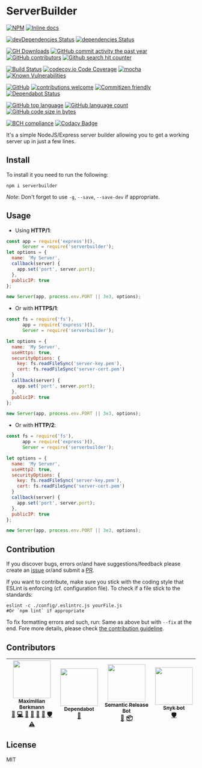 # ServerBuilder
[![NPM](https://nodei.co/npm/serverbuilder.png)](https://nodei.co/npm/serverbuilder/)
[![Inline docs](http://inch-ci.org/github/Berkmann18/ServerBuilder.svg?branch=master)](http://inch-ci.org/github/Berkmann18/ServerBuilder)
<!-- [![NSP Status](https://nodesecurity.io/orgs/berkmann18/projects/ea369eec-8c46-4ad6-903c-739aa66d006a/badge)](https://nodesecurity.io/orgs/berkmann18/projects/ea369eec-8c46-4ad6-903c-739aa66d006a) -->

[![devDependencies Status](https://david-dm.org/Berkmann18/ServerBuilder/dev-status.svg)](https://david-dm.org/Berkmann18/ServerBuilder?type=dev)
[![dependencies Status](https://david-dm.org/Berkmann18/ServerBuilder/status.svg)](https://david-dm.org/Berkmann18/ServerBuilder)

[![GH Downloads](https://img.shields.io/github/downloads/Berkmann18/ServerBuilder/total.svg)](https://github.com/Berkmann18/ServerBuilder/network/members)
[![GitHub commit activity the past year](https://img.shields.io/github/commit-activity/y/Berkmann18/serverbuilder.svg)](https://github.com/Berkmann18/ServerBuilder/graphs/commit-activity)
[![GitHub contributors](https://img.shields.io/github/contributors/Berkmann18/ServerBuilder.svg)](https://github.com/Berkmann18/ServerBuilder/graphs/contributors)
[![Github search hit counter](https://img.shields.io/github/search/Berkmann18/ServerBuilder/goto.svg)](https://github.com/Berkmann18/ServerBuilder/graphs/traffic)

[![Build Status](https://travis-ci.org/Berkmann18/ServerBuilder.svg?branch=master)](https://travis-ci.org/Berkmann18/ServerBuilder)
[![codecov.io Code Coverage](https://img.shields.io/codecov/c/github/Berkmann18/ServerBuilder.svg?maxAge=2592000)](https://codecov.io/github/Berkmann18/ServerBuilder?branch=master)
[![mocha](https://rawcdn.githack.com/aleen42/badges/11e00955d8be26223f0b89dddf49bc4a81e059ba/src/mocha.svg)](https://aleen42.github.io/badges/src/mocha.svg)
[![Known Vulnerabilities](https://snyk.io/test/github/Berkmann18/ServerBuilder/badge.svg?targetFile=package.json)](https://snyk.io/test/github/Berkmann18/ServerBuilder?targetFile=package.json)

[![GitHub](https://img.shields.io/github/license/Berkmann18/ServerBuilder.svg)](https://github.com/Berkmann18/ServerBuilder/blob/master/LICENSE)
[![contributions welcome](https://img.shields.io/badge/contributions-welcome-brightgreen.svg?style=flat)](https://github.com/Berkmann18/ServerBuilder/issues)
[![Commitizen friendly](https://img.shields.io/badge/commitizen-friendly-brightgreen.svg)](http://commitizen.github.io/cz-cli/)
[![Dependabot Status](https://api.dependabot.com/badges/status?host=github&identifier=115825259)](https://dependabot.com)

[![GitHub top language](https://img.shields.io/github/languages/top/Berkmann18/ServerBuilder.svg)](https://github.com/Berkmann18/ServerBuilder)
[![GitHub language count](https://img.shields.io/github/languages/count/Berkmann18/ServerBuilder.svg)](https://github.com/Berkmann18/ServerBuilder)
[![GitHub code size in bytes](https://img.shields.io/github/languages/code-size/Berkmann18/ServerBuilder.svg)](https://github.com/Berkmann18/ServerBuilder)


[![BCH compliance](https://bettercodehub.com/edge/badge/Berkmann18/ServerBuilder?branch=master)](https://bettercodehub.com/results/Berkmann18/ServerBuilder)
[![Codacy Badge](https://api.codacy.com/project/badge/Grade/40e42558e9ad4f54a014f063aa48817c)](https://www.codacy.com/app/maxieberkmann/ServerBuilder?utm_source=github.com&amp;utm_medium=referral&amp;utm_content=Berkmann18/ServerBuilder&amp;utm_campaign=Badge_Grade)

It's a simple NodeJS/Express server builder allowing you to get a working server up in just a few lines.

## Install
To install it you need to run the following:
```cli
npm i serverbuilder
```

_Note_: Don't forget to use `-g`, `--save`, `--save-dev` if appropriate.

## Usage
-   Using **HTTP/1**:
```js
const app = require('express')(),
      Server = require('serverbuilder');
let options = {
  name: 'My Server',
  callback(server) {
    app.set('port', server.port);
  },
  publicIP: true
};

new Server(app, process.env.PORT || 3e3, options);
```
-   Or with **HTTPS/1**:
```js
const fs = require('fs'),
      app = require('express')(),
      Server = require('serverbuilder');

let options = {
  name: 'My Server',
  useHttps: true,
  securityOptions: {
    key: fs.readFileSync('server-key.pem'),
    cert: fs.readFileSync('server-cert.pem')
  }
  callback(server) {
    app.set('port', server.port);
  },
  publicIP: true
};

new Server(app, process.env.PORT || 3e3, options);
```

-   Or with **HTTP/2**:
```js
const fs = require('fs'),
      app = require('express')(),
      Server = require('serverbuilder');

let options = {
  name: 'My Server',
  useHttp2: true,
  securityOptions: {
    key: fs.readFileSync('server-key.pem'),
    cert: fs.readFileSync('server-cert.pem')
  }
  callback(server) {
    app.set('port', server.port);
  },
  publicIP: true
};

new Server(app, process.env.PORT || 3e3, options);
```

## Contribution
If you discover bugs, errors or/and have suggestions/feedback please create an [issue](http://github.com/Berkmann18/ServerBuilder/issues) or/and submit a [PR](http://github.com/Berkmann18/ServerBuilder/pulls).

If you want to contribute, make sure you stick with the coding style that ESLint is enforcing (cf. configuration file).
To check if a file stick to the standards:
```cli
eslint -c ./config/.eslintrc.js yourFile.js
#Or `npm lint` if appropriate
```
To fix formatting errors and such, run:
Same as above but with `--fix` at the end.
Fore more details, please check [the contribution guideline](./github/CONTRIBUTING.md).

## Contributors
<!-- ALL-CONTRIBUTORS-LIST:START - Do not remove or modify this section -->
<!-- prettier-ignore -->
| [<img src="https://avatars0.githubusercontent.com/u/8260834?v=4" width="100px;"/><br /><sub><b>Maximilian Berkmann</b></sub>](http://maxcubing.wordpress.com)<br />[🐛](https://github.com/Berkmann18/ServerBuilder/issues?q=author%3ABerkmann18 "Bug reports") [💻](https://github.com/Berkmann18/ServerBuilder/commits?author=Berkmann18 "Code") [📖](https://github.com/Berkmann18/ServerBuilder/commits?author=Berkmann18 "Documentation") [🤔](#ideas-Berkmann18 "Ideas, Planning, & Feedback") [💬](#question-Berkmann18 "Answering Questions") [👀](#review-Berkmann18 "Reviewed Pull Requests") [🛡️](#security-Berkmann18 "Security") [⚠️](https://github.com/Berkmann18/ServerBuilder/commits?author=Berkmann18 "Tests") | [<img src="https://avatars2.githubusercontent.com/u/36207117?v=4" width="100px;"/><br /><sub><b>Dependabot</b></sub>](https://dependabot.com)<br />[🔧](#tool-dependabot-bot "Tools") | [<img src="https://avatars1.githubusercontent.com/u/32174276?v=4" width="100px;"/><br /><sub><b>Semantic Release Bot</b></sub>](http://semantic-release.org/)<br />[📖](https://github.com/Berkmann18/ServerBuilder/commits?author=semantic-release-bot "Documentation") [📦](#platform-semantic-release-bot "Packaging/porting to new platform") | [<img src="https://avatars2.githubusercontent.com/u/19733683?v=4" width="100px;"/><br /><sub><b>Snyk bot</b></sub>](https://snyk.io)<br />[🛡️](#security-snyk-bot "Security") |
| :---: | :---: | :---: | :---: |
<!-- ALL-CONTRIBUTORS-LIST:END -->

## License
MIT
